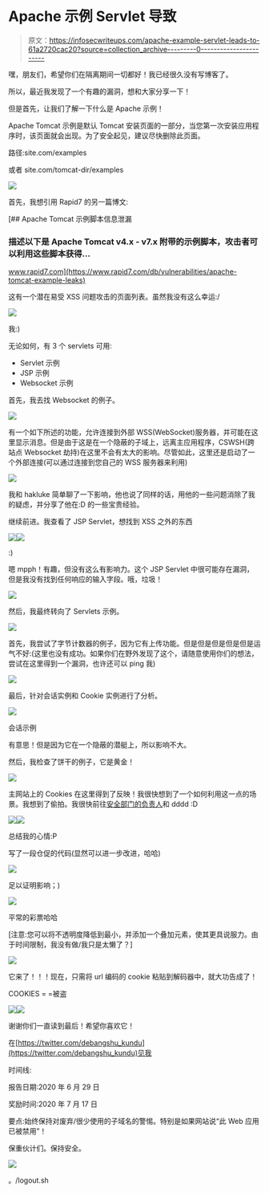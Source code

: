# Apache 示例 Servlet 导致$$$$

> 原文：<https://infosecwriteups.com/apache-example-servlet-leads-to-61a2720cac20?source=collection_archive---------0----------------------->

嘿，朋友们，希望你们在隔离期间一切都好！我已经很久没有写博客了。

所以，最近我发现了一个有趣的漏洞，想和大家分享一下！

但是首先，让我们了解一下什么是 Apache 示例！

Apache Tomcat 示例是默认 Tomcat 安装页面的一部分，当您第一次安装应用程序时，该页面就会出现。为了安全起见，建议尽快删除此页面。

路径:site.com/examples

或者 site.com/tomcat-dir/examples

![](img/e0636a1dccc7b75663a6e322e083f1c9.png)

首先，我想引用 Rapid7 的另一篇博文:

[](https://www.rapid7.com/db/vulnerabilities/apache-tomcat-example-leaks) [## Apache Tomcat 示例脚本信息泄漏

### 描述以下是 Apache Tomcat v4.x - v7.x 附带的示例脚本，攻击者可以利用这些脚本获得…

www.rapid7.com](https://www.rapid7.com/db/vulnerabilities/apache-tomcat-example-leaks) 

这有一个潜在易受 XSS 问题攻击的页面列表。虽然我没有这么幸运:/

![](img/ae461428526055407d8c0740b3106414.png)

我:)

无论如何，有 3 个 servlets 可用:

*   Servlet 示例
*   JSP 示例
*   Websocket 示例

首先，我去找 Websocket 的例子。

![](img/f367d3924a2e3cdad2e0c7ab07987d5d.png)

有一个如下所述的功能，允许连接到外部 WSS(WebSocket)服务器，并可能在这里显示消息。但是由于这是在一个隐蔽的子域上，远离主应用程序，CSWSH(跨站点 Websocket 劫持)在这里不会有太大的影响。尽管如此，这里还是启动了一个外部连接(可以通过连接到您自己的 WSS 服务器来利用)

![](img/8b84278b5103fb48498cc5f121e53d0d.png)

我和 hakluke 简单聊了一下影响，他也说了同样的话，用他的一些问题消除了我的疑虑，并分享了他在:D 的一些宝贵经验。

继续前进。我查看了 JSP Servlet，想找到 XSS 之外的东西

![](img/9243308b8803fc17474026b293a1b635.png)![](img/6c10052a9d8017f72527c87b364b0548.png)

:)

嗯 mpph！有趣，但没有这么有影响力。这个 JSP Servlet 中很可能存在漏洞，但是我没有找到任何响应的输入字段。哦，垃圾！

![](img/61c871b55c5ebef4666ed9d748803854.png)

然后，我最终转向了 Servlets 示例。

![](img/c81d5fd78a03edc17abcd82e0cb92124.png)

首先，我尝试了字节计数器的例子，因为它有上传功能。但是但是但是但是但是运气不好:(这里也没有成功。如果你们在野外发现了这个，请随意使用你们的想法，尝试在这里得到一个漏洞，也许还可以 ping 我)

![](img/c44733ae072f493a76fce415fa3b4a59.png)

最后，针对会话实例和 Cookie 实例进行了分析。

![](img/aa2b113d57d977c4fad1734f950d148a.png)

会话示例

有意思！但是因为它在一个隐蔽的潜艇上，所以影响不大。

然后，我检查了饼干的例子，它是黄金！

![](img/8c70c0c72e408c259e158837b66269d7.png)

主网站上的 Cookies 在这里得到了反映！我很快想到了一个如何利用这一点的场景。我想到了偷拍。我很快前往[安全部门的负责人](https://securityheaders.com/)和 dddd :D

![](img/ffcd71b4a56be60dc681920bac26de52.png)![](img/9338067fff02e31512d04fdc709fc498.png)

总结我的心情:P

写了一段仓促的代码(显然可以进一步改进，哈哈)

![](img/6c6021047dcae56f66efbd3203f6bf3d.png)

足以证明影响；)

![](img/033f82f0a0776dd18d293898318ed467.png)

平常的彩票哈哈

[注意:您可以将不透明度降低到最小，并添加一个叠加元素，使其更具说服力。由于时间限制，我没有做/我只是太懒了？]

![](img/a8639f0beecfd253acc3cd899ce38b68.png)

它来了！！！现在，只需将 url 编码的 cookie 粘贴到解码器中，就大功告成了！

COOKIES = =被盗

![](img/0734c375f0fe04f2db531459f5f4ff57.png)![](img/793b33f38e0d9a5f5fb67754f2bf7df5.png)

谢谢你们一直读到最后！希望你喜欢它！

在[https://twitter.com/debangshu_kundu](https://twitter.com/debangshu_kundu)见我

时间线:

报告日期:2020 年 6 月 29 日

奖励时间:2020 年 7 月 17 日

要点:始终保持对废弃/很少使用的子域名的警惕。特别是如果网站说“此 Web 应用已被禁用”！

保重伙计们。保持安全。

![](img/00888850244f5567c3e6e68b94e9a93a.png)

。/logout.sh